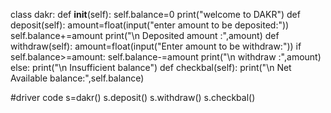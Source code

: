 class dakr:
    def __init__(self):
        self.balance=0
        print("welcome to DAKR")
    def deposit(self):
          amount=float(input("enter amount to be deposited:"))
          self.balance+=amount
          print("\n Deposited amount :",amount)
    def withdraw(self):
          amount=float(input("Enter amount to be withdraw:"))
          if self.balance>=amount:
                self.balance-=amount
                print("\n withdraw :",amount)       
          else:
                print("\n Insufficient balance")
    def checkbal(self):
         print("\n Net Available balance:",self.balance)

#driver code
s=dakr()
s.deposit()
s.withdraw()
s.checkbal()
              
        
